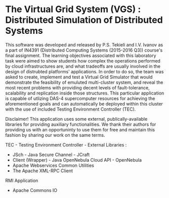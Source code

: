 # The Virtual Grid System (VGS) : <br> Distributed Simulation of Distributed Systems 
This software was developed and released by P.S. Tekieli and I.V. Ivanov as a part of IN4391 (Distributed Computing Systems (2015-2016 Q3)) course's final assignment. The learning objectives associated with this laboratory task were aimed to show students how complex the operations performed by cloud infrastructures are, and what tradeoffs are usually involved in the design of distrubted platforms' applications. In order to do so, the team was asked to create, implement and test a Virtual Grid Simulator that would demonstrate the feasibility of emuluted multi-cluster system, and reveal the most recent problems with providing decent levels of fault-tolerance, scalability and replication inside those structures. This particular application is capable of utlizing DAS-4 supercomputer resources for achieving the aforementioned goals and can automatically be deployed within this cluster with the use of included Testing Environment Controller (TEC).

Disclaimer! This application uses some external, publically-available libraries for providing auxiliary functionalities. We thank their authors for providing us with an opportuninty to use them for free and maintain this fashion by sharing our work on the same terms.

TEC - Testing Environment Controller - External Libraries :
+ JSch - Java Secure Channel - JCraft
+ Client (Wrapper) - Java OpenNebula Cloud API - OpenNebula
+ Apache Webservices Common Utilities
+ The Apache XML-RPC Client

RMI Application
+ Apache Commons IO

